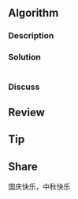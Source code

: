 ## Algorithm

### Description

### Solution

```java

```

### Discuss

## Review


## Tip


## Share

国庆快乐，中秋快乐
